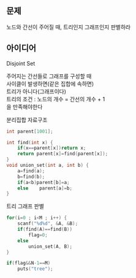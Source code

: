 ## 문제
노드와 간선이 주어질 때, 트리인지 그래프인지 판별하라  

## 아이디어
Disjoint Set  

주어지는 간선들로 그래프를 구성할 때  
사이클이 발생하면(같은 집합에 속하면)  
트리가 아니다(그래프이다)  
트리의 조건 : 노드의 개수 = 간선의 개수 + 1  
을 만족해야한다  
  
분리집합 자료구조
```c
int parent[1001];

int find(int x) {
	if(x==parent[x])return x;
	return parent[x]=find(parent[x]);
}
void union_set(int a, int b) {
	a=find(a);
	b=find(b);
	if(a<b)parent[b]=a;
	else	parent[a]=b;
}
```
트리 그래프 판별
```c
for(i=0 ; i<M ; i++) {
	scanf("%d%d", &A, &B);
	if(find(A)==find(B))
		flag=0;
	else
		union_set(A, B);
}

if(flag&&N-1==M)
	puts("tree");
```
